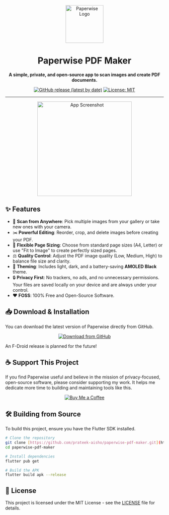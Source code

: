 <div align="center">
  
  <img src="https://raw.githubusercontent.com/prateek-aisho/paperwise-pdf-maker/main/assets/images/icon.png" alt="Paperwise Logo" width="120" />

  # **Paperwise PDF Maker**
  
  **A simple, private, and open-source app to scan images and create PDF documents.**

</div>

<div align="center">

[![GitHub release (latest by date)](https://img.shields.io/github/v/release/prateek54353/PaperWise?style=for-the-badge)](https://github.com/prateek-aisho/paperwise-pdf-maker/releases/latest)
[![License: MIT](https://img.shields.io/badge/License-MIT-yellow.svg?style=for-the-badge)](https://opensource.org/licenses/MIT)

</div>

---

<p align="center">
  <img src="https://raw.githubusercontent.com/prateek-aisho/paperwise-pdf-maker/main/assets/images/screenshot_1.jpg" alt="App Screenshot" width="300"/>
</p>

## ✨ Features

* 📸 **Scan from Anywhere**: Pick multiple images from your gallery or take new ones with your camera.
* ✂️ **Powerful Editing**: Reorder, crop, and delete images before creating your PDF.
* 📄 **Flexible Page Sizing**: Choose from standard page sizes (A4, Letter) or use "Fit to Image" to create perfectly sized pages.
* ⚖️ **Quality Control**: Adjust the PDF image quality (Low, Medium, High) to balance file size and clarity.
* 🎨 **Theming**: Includes light, dark, and a battery-saving **AMOLED Black** theme.
* 🔒 **Privacy First**: No trackers, no ads, and no unnecessary permissions. Your files are saved locally on your device and are always under your control.
* ❤️ **FOSS**: 100% Free and Open-Source Software.

## 📥 Download & Installation

You can download the latest version of Paperwise directly from GitHub.

<div align="center" style="display:flex; justify-content:center; gap:10px;">
  <a href="https://github.com/prateek54353/PaperWise/releases/latest">
    <img src="https://img.shields.io/badge/Download%20Latest%20APK-GitHub%20Releases-blue?style=for-the-badge&logo=github" alt="Download from GitHub" />
  </a>
</div>

An F-Droid release is planned for the future!

## ☕ Support This Project

If you find Paperwise useful and believe in the mission of privacy-focused, open-source software, please consider supporting my work. It helps me dedicate more time to building and maintaining tools like this.

<div align="center">
  <a href="https://coff.ee/prateek.aish" target="_blank">
    <img src="https://img.shields.io/badge/Buy%20Me%20a%20Coffee-ffdd00?style=for-the-badge&logo=buy-me-a-coffee&logoColor=black" alt="Buy Me a Coffee" />
  </a>
</div>

## 🛠️ Building from Source

To build this project, ensure you have the Flutter SDK installed.

```bash
# Clone the repository
git clone [https://github.com/prateek-aisho/paperwise-pdf-maker.git](https://github.com/prateek-aisho/paperwise-pdf-maker.git)
cd paperwise-pdf-maker

# Install dependencies
flutter pub get

# Build the APK
flutter build apk --release
```

## 📄 License

This project is licensed under the MIT License - see the [LICENSE](LICENSE) file for details.
